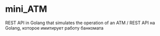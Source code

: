 # mini_ATM
REST API in Golang that simulates the operation of an ATM / REST API на Golang, которое имитирует работу банкомата
